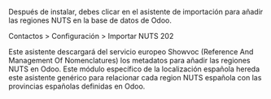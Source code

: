 Después de instalar, debes clicar en el asistente de importación para
añadir las regiones NUTS en la base de datos de Odoo.

Contactos \> Configuración \> Importar NUTS 202

Este asistente descargará del servicio europeo Showvoc (Reference And
Management Of Nomenclatures) los metadatos para añadir las regiones NUTS
en Odoo. Este módulo específico de la localización española hereda este
asistente genérico para relacionar cada region NUTS española con las
provincias españolas definidas en Odoo.
